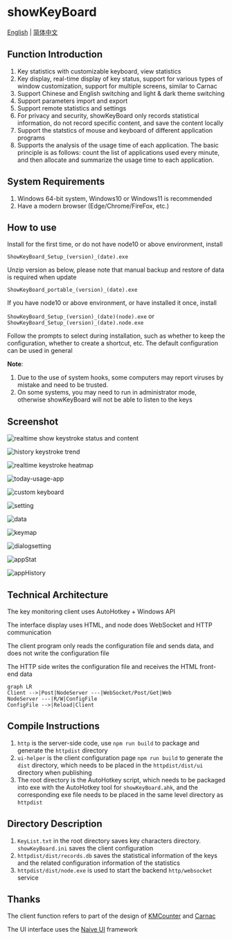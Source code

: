 # showKeyBoard

[English](./readme.md) | [简体中文](./README_CN.md)

## Function Introduction

1. Key statistics with customizable keyboard, view statistics
2. Key display, real-time display of key status, support for various types of window customization, support for multiple screens, similar to Carnac
3. Support Chinese and English switching and light & dark theme switching
4. Support parameters import and export
5. Support remote statistics and settings
6. For privacy and security, showKeyBoard only records statistical information, do not record specific content, and save the content locally
7. Support the statstics of mouse and keyboard of different application programs
8. Supports the analysis of the usage time of each application. The basic principle is as follows: count the list of applications used every minute, and then allocate and summarize the usage time to each application.

## System Requirements

1. Windows 64-bit system, Windows10 or Windows11 is recommended
2. Have a modern browser (Edge/Chrome/FireFox, etc.)

## How to use

Install for the first time, or do not have node10 or above environment, install

`ShowKeyBoard_Setup_(version)_(date).exe`

Unzip version as below,  please note that manual backup and restore of data is required when update

`ShowKeyBoard_portable_(version)_(date).exe`

If you have node10 or above environment, or have installed it once, install

`ShowKeyBoard_Setup_(version)_(date)(node).exe` or `ShowKeyBoard_Setup_(version)_(date).node.exe`

Follow the prompts to select during installation, such as whether to keep the configuration, whether to create a shortcut, etc. The default configuration can be used in general

**Note**:
1. Due to the use of system hooks, some computers may report viruses by mistake and need to be trusted.
2. On some systems, you may need to run in administrator mode, otherwise showKeyBoard will not be able to listen to the keys

## Screenshot

![realtime show keystroke status and content](screenshot/%E5%AE%9E%E6%97%B6%E6%98%BE%E7%A4%BA%E6%8C%89%E9%94%AE%E7%8A%B6%E6%80%81%E5%92%8C%E5%86%85%E5%AE%B9.gif)

![history keystroke trend](screenshot/%E5%8E%86%E5%8F%B2%E6%8C%89%E9%94%AE%E8%B6%8B%E5%8A%BF.png)

![realtime keystroke heatmap](screenshot/%E5%AE%9E%E6%97%B6%E6%8C%89%E9%94%AE%E7%83%AD%E5%8A%9B%E5%9B%BE.jpg)

![today-usage-app](screenshot/today.png)

![custom keyboard](screenshot/%E8%87%AA%E5%AE%9A%E4%B9%89%E9%94%AE%E7%9B%98.png)

![setting](screenshot/setting.png)

![data](screenshot/data.png)

![keymap](screenshot/keymap.png)

![dialogsetting](screenshot/dialogsetting.png)

![appStat](screenshot/appStat.png)

![appHistory](screenshot/appHistory.png)

## Technical Architecture

The key monitoring client uses AutoHotkey + Windows API

The interface display uses HTML, and node does WebSocket and HTTP communication

The client program only reads the configuration file and sends data, and does not write the configuration file

The HTTP side writes the configuration file and receives the HTML front-end data

```mermaid
graph LR
Client -->|Post|NodeServer ---|WebSocket/Post/Get|Web
NodeServer ---|R/W|ConfigFile
ConfigFile -->|Reload|Client
```

## Compile Instructions

1. `http` is the server-side code, use `npm run build` to package and generate the `httpdist` directory
2. `ui-helper` is the client configuration page `npm run build` to generate the `dist` directory, which needs to be placed in the `httpdist/dist/ui` directory when publishing
3. The root directory is the AutoHotkey script, which needs to be packaged into exe with the AutoHotkey tool for `showKeyBoard.ahk`, and the corresponding exe file needs to be placed in the same level directory as `httpdist`

## Directory Description

1. `KeyList.txt` in the root directory saves key characters directory. `showKeyBoard.ini` saves the client configuration 
2. `httpdist/dist/records.db` saves the statistical information of the keys and the related configuration information of the statistics
3. `httpdist/dist/node.exe` is used to start the backend `http/websocket` service

## Thanks

The client function refers to part of the design of [KMCounter](https://github.com/telppa/KMCounter) and [Carnac](https://github.com/Code52/carnac)

The UI interface uses the [Naive UI](https://www.naiveui.com/) framework